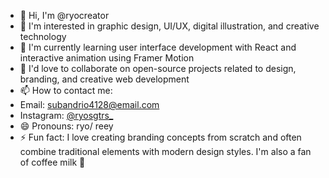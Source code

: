 - 👋 Hi, I'm @ryocreator
- 👀 I'm interested in graphic design, UI/UX, digital illustration, and creative technology
- 🌱 I'm currently learning user interface development with React and interactive animation using Framer Motion
- 💞️ I'd love to collaborate on open-source projects related to design, branding, and creative web development
- 📫 How to contact me:
- Email: subandrio4128@email.com
- Instagram: [@ryosgtrs_](https://www.instagram.com/ryosgtrs_/)
- 😄 Pronouns: ryo/ reey
- ⚡ Fun fact: I love creating branding concepts from scratch and often combine traditional elements with modern design styles. I'm also a fan of coffee milk 🍵

<!---
ryocreator/ryocreator is a ✨ special ✨ repository because `README.md` appears on your GitHub profile.
--->
